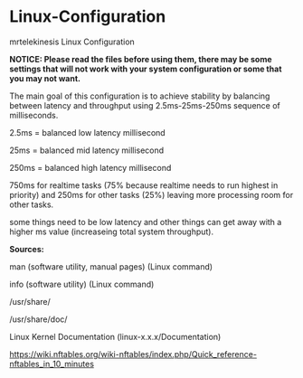 # Linux-Configuration
mrtelekinesis Linux Configuration

**NOTICE: Please read the files before using them, there may be some settings that will not work with your system configuration or some that you may not want.**

The main goal of this configuration is to achieve stability by balancing between latency and throughput using 2.5ms-25ms-250ms sequence of milliseconds.

2.5ms = balanced low latency millisecond

25ms = balanced mid latency millisecond

250ms = balanced high latency millisecond

750ms for realtime tasks (75% because realtime needs to run highest in priority) and 250ms for other tasks (25%) leaving more processing room for other tasks.

some things need to be low latency and other things can get away with a higher ms value (increaseing total system throughput).

**Sources:**

man (software utility, manual pages) (Linux command)

info (software utility) (Linux command)

/usr/share/

/usr/share/doc/

Linux Kernel Documentation (linux-x.x.x/Documentation)

https://wiki.nftables.org/wiki-nftables/index.php/Quick_reference-nftables_in_10_minutes
